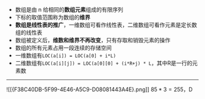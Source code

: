 
- 数组是由 n 给相同的**数组元素**组成的有限序列
- 下标的取值范围称为数组的**维界**
- **数组是线性表的推广**，一维数组可看作线性表，二维数组可看作元素是定长数组的线性表
- 数组被定义后，**维数和维界不再改变**，只有存取和销毁元素的操作
- 数组的所有元素占用一段连续的存储空间
- 一维数组有`LOC(a[i]) = LOC(a[0] + i*L)`
- 二维数组有`LOC(a[i][j]) = LOC(a[0][0] + (i*R+j) * L`，其中R是一行的元素数

-----

![[{F38C40DB-5F99-4E46-A5C9-D08081443A4E}.png]]
$85 * 3 = 255$，D